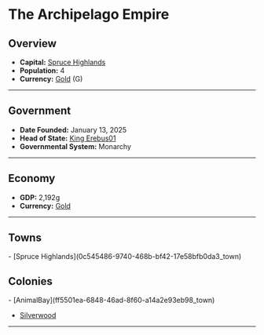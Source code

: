 <!--UNDEDITED FILE, remove this entire line if this file has been edited!-->
# <!--NAME-->The Archipelago Empire<!--NAME-->

## Overview

- **Capital:** <!--CAPITAL_LINK-->[Spruce Highlands](0c545486-9740-468b-bf42-17e58bfb0da3_town)<!--CAPITAL_LINK-->
- **Population:** <!--POPULATION-->4<!--POPULATION-->
- **Currency:** <!--CURRENCY_LINK-->[Gold](Gold_currency)<!--CURRENCY_LINK--> (<!--CURRENCY_ABV-->G<!--CURRENCY_ABV-->)

---

## Government

- **Date Founded:** <!--FOUNDED-->January 13, 2025<!--FOUNDED-->
- **Head of State:** <!--LEADER_TITLE_LINK-->[King Erebus01](Erebus01_user)<!--LEADER_TITLE_LINK-->
- **Governmental System:** <!--GOVERNMENT-->Monarchy<!--GOVERNMENT-->

---

## Economy

- **GDP:** <!--GDP-->2,192g<!--GDP-->
- **Currency:** <!--CURRENCY_LINK-->[Gold](Gold_currency)<!--CURRENCY_LINK-->

---

## Towns

<!--TOWNS-->- [Spruce Highlands](0c545486-9740-468b-bf42-17e58bfb0da3_town)<!--TOWNS-->

## Colonies

<!--COLONIES-->- [AnimalBay](ff5501ea-6848-46ad-8f60-a14a2e93eb98_town)
- [Silverwood](20a5feae-9135-42e0-a14e-0098f5c3f534_town)<!--COLONIES-->

---